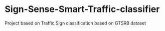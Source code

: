 # Sign-Sense-Smart-Traffic-classifier
Project based on Traffic Sign classification based on GTSRB dataset 
